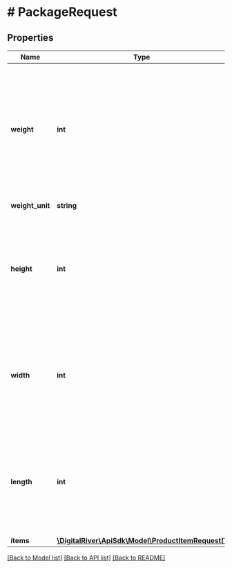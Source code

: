 # # PackageRequest

## Properties

Name | Type | Description | Notes
------------ | ------------- | ------------- | -------------
**weight** | **int** | Represents the scale weight of the package (i.e., with the goods and dunnage inside of it) at the warehouse and must be greater than &lt;code&gt;0&lt;/code&gt;. If you don&#39;t have a [default package weight](https://docs.digitalriver.com/digital-river-api/using-our-services/global-logistics#default-box) saved to your account, then its required. |
**weight_unit** | **string** | The box’s weight unit. |
**height** | **int** | Represents the actual height of the package at the warehouse and must be greater than &lt;code&gt;0&lt;/code&gt;. If you don&#39;t have a [default package height](https://docs.digitalriver.com/digital-river-api/using-our-services/global-logistics#default-box) saved to your account, then its required. | [optional]
**width** | **int** | Represents the actual width of the package at the warehouse and must be greater than &lt;code&gt;0&lt;/code&gt;. If you don&#39;t have a [default package width](https://docs.digitalriver.com/digital-river-api/using-our-services/global-logistics#default-box) saved to your account, then its required. | [optional]
**length** | **int** | Represents the actual length of the package at the warehouse and must be greater than &lt;code&gt;0&lt;/code&gt;. If you don&#39;t have a [default package length](https://docs.digitalriver.com/digital-river-api/using-our-services/global-logistics#default-box) saved to your account, then its required. | [optional]
**items** | [**\DigitalRiver\ApiSdk\Model\ProductItemRequest[]**](ProductItemRequest.md) |  |

[[Back to Model list]](../../README.md#models) [[Back to API list]](../../README.md#endpoints) [[Back to README]](../../README.md)
